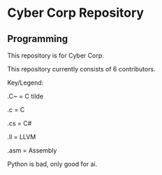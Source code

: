 # Cyber Corp Repository
## Programming

This repository is for Cyber Corp.

This repository currently consists of 6 contributors.

Key/Legend:

.C~ = C tilde

.c = C

.cs = C#

.ll = LLVM

.asm = Assembly

Python is bad, only good for ai.

